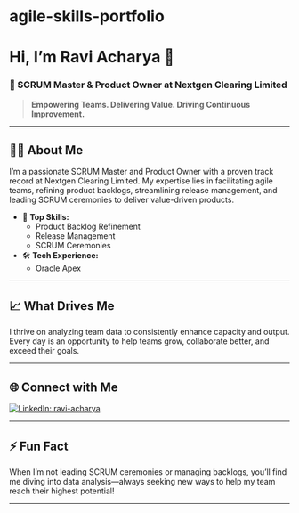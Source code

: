# agile-skills-portfolio
# Hi, I’m Ravi Acharya 👋

### 🚀 SCRUM Master & Product Owner at Nextgen Clearing Limited

> **Empowering Teams. Delivering Value. Driving Continuous Improvement.**

---

## 👨‍💻 About Me

I’m a passionate SCRUM Master and Product Owner with a proven track record at Nextgen Clearing Limited. My expertise lies in facilitating agile teams, refining product backlogs, streamlining release management, and leading SCRUM ceremonies to deliver value-driven products.

- 🔹 **Top Skills:**  
  - Product Backlog Refinement  
  - Release Management  
  - SCRUM Ceremonies  
- 🛠 **Tech Experience:**  
  - Oracle Apex

---

## 📈 What Drives Me

I thrive on analyzing team data to consistently enhance capacity and output. Every day is an opportunity to help teams grow, collaborate better, and exceed their goals.

---

## 🌐 Connect with Me

[![LinkedIn: ravi-acharya](https://img.shields.io/badge/-Connect-blue?style=flat-square&logo=Linkedin&logoColor=white&link=https://www.linkedin.com/in/ravi-acharya/)](https://www.linkedin.com/in/ravi-acharya/)

---

## ⚡ Fun Fact

When I’m not leading SCRUM ceremonies or managing backlogs, you’ll find me diving into data analysis—always seeking new ways to help my team reach their highest potential!

---

<!--
**ravee-acharya/ravee-acharya** is a ✨ special ✨ repository because its README.md (this file) appears on your GitHub profile.
-->
